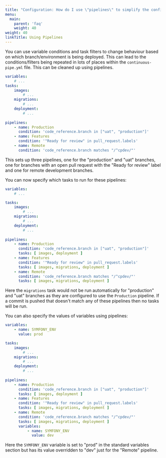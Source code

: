 ```yaml
---
title: "Configuration: How do I use \"pipelines\" to simplify the configuration?"
menu:
  main:
    parent: 'faq'
    weight: 40
weight: 40
linkTitle: Using Pipelines
---
```

You can use variable conditions and task filters to change behaviour based on which branch/environment is being deployed. This can lead to the conditions/filters being repeated in lots of places within the `continuous-pipe.yml` file. This can be cleaned up using pipelines.

```yaml
variables:
    # ...
tasks:
    images:
        # ...
    migrations:
        # ...
    deployment:
        # ...
        
pipelines:
    - name: Production
      condition: 'code_reference.branch in ["uat", "production"]'
    - name: Features
      condition: '"Ready for review" in pull_request.labels'
    - name: Remote
      condition: 'code_reference.branch matches "/^cpdev/"'
```

This sets up three pipelines, one for the "production" and "uat" branches, one for branches with an open pull request with the "Ready for review" label and one for remote development branches.

You can now specify which tasks to run for these pipelines:

```yaml
variables:
    # ...

tasks:
    images:
        # ...
    migrations:
        # ...
    deployment:
        # ...
        
pipelines:
    - name: Production
      condition: 'code_reference.branch in ["uat", "production"]'
      tasks: [ images, deployment ]
    - name: Features
      condition: '"Ready for review" in pull_request.labels'
      tasks: [ images, migrations, deployment ]
    - name: Remote
      condition: 'code_reference.branch matches "/^cpdev/"'
      tasks: [ images, migrations, deployment ]
```

Here the `migrations` task would not be run automatically for "production" and "uat" branches as they are configured to use the `Production` pipeline. If a commit is pushed that doesn't match any of these pipelines then no tasks will be run.

You can also specify the values of variables using pipelines:

```yaml
variables:
    - name: SYMFONY_ENV
      value: prod

tasks:
    images:
        # ...
    migrations:
        # ...
    deployment:
        # ...
        
pipelines:
    - name: Production
      condition: 'code_reference.branch in ["uat", "production"]'
      tasks: [ images, deployment ]
    - name: Features
      condition: '"Ready for review" in pull_request.labels'
      tasks: [ images, migrations, deployment ]
    - name: Remote
      condition: 'code_reference.branch matches "/^cpdev/"'
      tasks: [ images, migrations, deployment ]
      variables:
          - name: SYMFONY_ENV
            value: dev
```

Here the `SYMFONY_ENV` variable is set to "prod" in the standard variables section but has its value overridden to "dev" just for the "Remote" pipeline.

